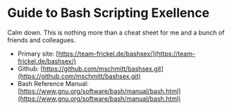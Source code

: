 # Guide to Bash Scripting Exellence

Calm down. This is nothing more than a cheat sheet for me and a bunch of friends and colleagues.

* Primary site: [https://team-frickel.de/bashsex/](https://team-frickel.de/bashsex/)
* Github: [https://github.com/mschmitt/bashsex.git](https://github.com/mschmitt/bashsex.git)
* Bash Reference Manual: [https://www.gnu.org/software/bash/manual/bash.html](https://www.gnu.org/software/bash/manual/bash.html)
